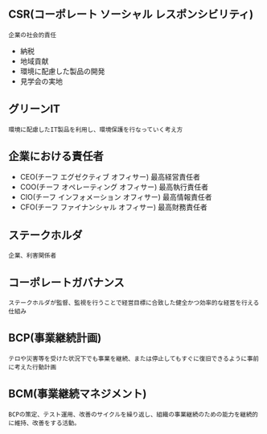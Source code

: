 ## CSR(コーポレート ソーシャル レスポンシビリティ)
	企業の社会的責任
- 納税
- 地域貢献
- 環境に配慮した製品の開発
- 見学会の実地
## グリーンIT
	環境に配慮したIT製品を利用し、環境保護を行なっていく考え方
## 企業における責任者
- CEO(チーフ エグゼクティブ オフィサー)
	最高経営責任者
- COO(チーフ オペレーティング オフィサー)
	最高執行責任者
- CIO(チーフ インフォメーション オフィサー)
	最高情報責任者
- CFO(チーフ ファイナンシャル オフィサー)
	最高財務責任者
## ステークホルダ
	企業、利害関係者
## コーポレートガバナンス
	ステークホルダが監督、監視を行うことで経営目標に合致した健全かつ効率的な経営を行える仕組み
## BCP(事業継続計画)
	テロや災害等を受けた状況下でも事業を継続、または停止してもすぐに復旧できるように事前に考えた行動計画
## BCM(事業継続マネジメント)
	BCPの策定、テスト運用、改善のサイクルを繰り返し、組織の事業継続のための能力を継続的に維持、改善をする活動。

